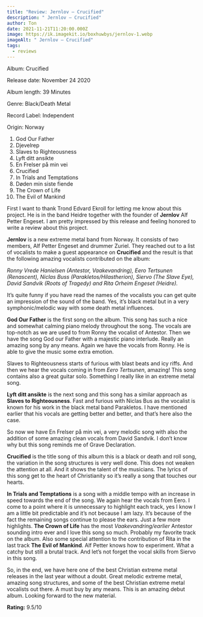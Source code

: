 ```yaml
---
title: "Review: Jernlov – Crucified"
description: " Jernlov – Crucified"
author: Ton
date: 2021-11-21T11:20:00.000Z
image: https://ik.imagekit.io/boxhuwbys/jernlov-1.webp
imageAlt: " Jernlov – Crucified"
tags:
  - reviews
---
```

Album: Crucified



Release date: November 24 2020



Album length: 39 Minutes



Genre: Black/Death Metal



Record Label: Independent



Origin: Norway



1.    God Our Father
2.    Djevelrep
3.    Slaves to Righteousness
4.    Lyft ditt ansikte
5.    En Frelser på min vei
6.    Crucified
7.    In Trials and Temptations
8.    Døden min siste fiende
9.    The Crown of Life
10.    The Evil of Mankind



First I want to thank Trond Edvard Ekroll for letting me know about this project. He is in the band Heidre together with the founder of **Jernlov** Alf Petter Engeset. I am pretty impressed by this release and feeling honored to write a review about this project.



**Jernlov** is a new extreme metal band from Norway. It consists of two members, Alf Petter Engeset and drummer Zuriel. They reached out to a list of vocalists to make a guest appearance on **Crucified** and the result is that the following amazing vocalists contributed on the album:

*Ronny Vrede Hanielsen (Antestor, Vaakevandring), Eero Tertsunen (Renascent), Niclas Buss (Parakletos/Hilastherion), Siervo (The Slave Eye), David Sandvik (Roots of Tragedy) and Rita Orheim Engeset (Heidre).*



It’s quite funny if you have read the names of the vocalists you can get quite an impression of the sound of the band. Yes, it’s black metal but in a very symphonic/melodic way with some death metal influences.

**God Our Father** is the first song on the album. This song has such a nice and somewhat calming piano melody throughout the song. The vocals are top-notch as we are used to from Ronny the vocalist of Antestor. Then we have the song God our Father with a majestic piano interlude. Really an amazing song by any means. Again we have the vocals from Ronny. He is able to give the music some extra emotion.

Slaves to Righteousness starts of furious with blast beats and icy riffs. And then we hear the vocals coming in from *Eero Tertsunen*, amazing! This song contains also a great guitar solo. Something I really like in an extreme metal song.



**Lyft ditt ansikte** is the next song and this song has a similar approach as **Slaves to Righteousness**. Fast and furious with Niclas Bus as the vocalist is known for his work in the black metal band Parakletos. I have mentioned earlier that his vocals are getting better and better, and that’s here also the case.

So now we have En Frelser på min vei, a very melodic song with also the addition of some amazing clean vocals from David Sandvik. I don’t know why but this song reminds me of Grave Declaration.

**Crucified** is the title song of this album this is a black or death and roll song, the variation in the song structures is very well done. This does not weaken the attention at all. And it shows the talent of the musicians. The lyrics of this song get to the heart of Christianity so it’s really a song that touches our hearts.



**In Trials and Temptations** is a song with a middle tempo with an increase in speed towards the end of the song. We again hear the vocals from Eero. I come to a point where it is unnecessary to highlight each track, yes I know I am a little bit predictable and it’s not because I am lazy. It’s because of the fact the remaining songs continue to please the ears. Just a few more highlights. **The Crown of Life** has the most *Vaakevandring/earlier* Antestor sounding intro ever and I love this song so much. Probably my favorite track on the album. Also some special attention to the contribution of Rita in the last track **The Evil of Mankind**. Alf Petter knows how to experiment. What a catchy but still a brutal track. And let’s not forget the vocal skills from Siervo in this song.



So, in the end, we have here one of the best Christian extreme metal releases in the last year without a doubt. Great melodic extreme metal, amazing song structures, and some of the best Christian extreme metal vocalists out there. A must buy by any means. This is an amazing debut album. Looking forward to the new material.



**Rating:** 9.5/10
